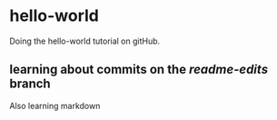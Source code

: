 # hello-world
Doing the hello-world tutorial on gitHub.

## learning about commits on the *readme-edits* branch
Also learning markdown
